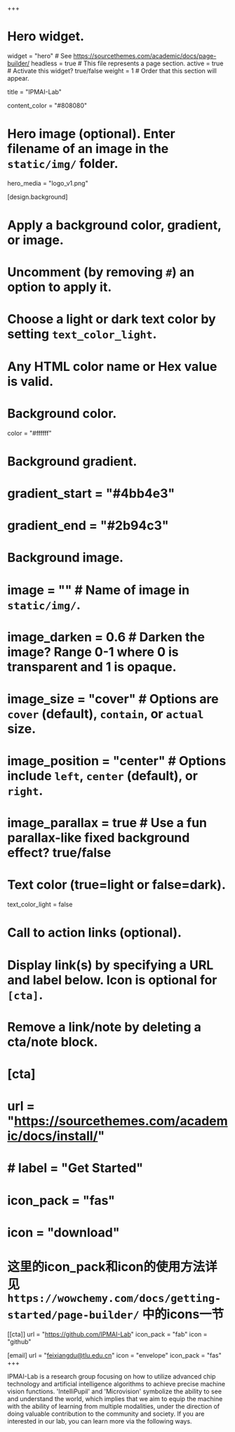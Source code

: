 +++
# Hero widget.
widget = "hero"  # See https://sourcethemes.com/academic/docs/page-builder/
headless = true  # This file represents a page section.
active = true  # Activate this widget? true/false
weight = 1  # Order that this section will appear.

title = "IPMAI-Lab"

content_color = "#808080"

# Hero image (optional). Enter filename of an image in the `static/img/` folder.
hero_media = "logo_v1.png"

[design.background]
  # Apply a background color, gradient, or image.
  #   Uncomment (by removing `#`) an option to apply it.
  #   Choose a light or dark text color by setting `text_color_light`.
  #   Any HTML color name or Hex value is valid.

  # Background color.
  color = "#ffffff"

  # Background gradient.
  # gradient_start = "#4bb4e3"
  # gradient_end = "#2b94c3"
  
  # Background image.
  # image = ""  # Name of image in `static/img/`.
  # image_darken = 0.6  # Darken the image? Range 0-1 where 0 is transparent and 1 is opaque.
  # image_size = "cover"  #  Options are `cover` (default), `contain`, or `actual` size.
  # image_position = "center"  # Options include `left`, `center` (default), or `right`.
  # image_parallax = true  # Use a fun parallax-like fixed background effect? true/false
  
  # Text color (true=light or false=dark).
  text_color_light = false

# Call to action links (optional).
#   Display link(s) by specifying a URL and label below. Icon is optional for `[cta]`.
#   Remove a link/note by deleting a cta/note block.
# [cta]
#    url = "https://sourcethemes.com/academic/docs/install/"
#    # label = "Get Started"
#    icon_pack = "fas"
#    icon = "download"
# 这里的icon_pack和icon的使用方法详见`https://wowchemy.com/docs/getting-started/page-builder/` 中的icons一节
<!-- [[cta]]
  url = "https://www.zhihu.com/people/GeWu-Lab"
  icon_pack = "fab"
  icon = "zhihu" -->
  
[[cta]]
  url = "https://github.com/IPMAI-Lab"
  icon_pack = "fab"
  icon = "github"

[email]
  url = "feixiangdu@tlu.edu.cn"
  icon = "envelope"
  icon_pack = "fas"
+++

IPMAI-Lab is a research group focusing on how to utilize advanced chip technology and artificial intelligence algorithms to achieve precise machine vision functions. 'IntelliPupil' and 'Microvision' symbolize the ability to see and understand the world, which implies that we aim to equip the machine with the ability of learning from multiple modalities, under the direction of doing valuable contribution to the community and society. If you are interested in our lab, you can learn more via the following ways.